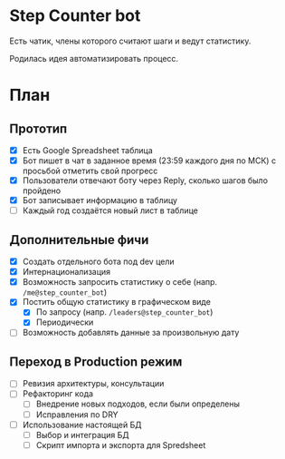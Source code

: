 # Step Counter bot

Есть чатик, члены которого считают шаги и ведут статистику.

Родилась идея автоматизировать процесс.

# План

## Прототип

- [x] Есть Google Spreadsheet таблица
- [x] Бот пишет в чат в заданное время (23:59 каждого дня по МСК) с просьбой отметить свой прогресс
- [x] Пользователи отвечают боту через Reply, сколько шагов было пройдено
- [x] Бот записывает информацию в таблицу
- [ ] Каждый год создаётся новый лист в таблице

## Дополнительные фичи

- [x] Создать отдельного бота под dev цели
- [x] Интернационализация
- [x] Возможность запросить статистику о себе (напр. `/me@step_counter_bot`)
- [x] Постить общую статистику в графическом виде
  - [x] По запросу (напр. `/leaders@step_counter_bot`)
  - [x] Периодически
- [ ] Возможность добавлять данные за произвольную дату

## Переход в Production режим

- [ ] Ревизия архитектуры, консультации
- [ ] Рефакторинг кода
  - [ ] Внедрение новых подходов, если были определены
  - [ ] Исправления по DRY
- [ ] Использование настоящей БД
  - [ ] Выбор и интеграция БД
  - [ ] Скрипт импорта и экспорта для Spredsheet
